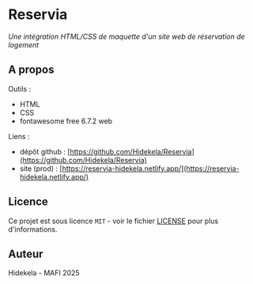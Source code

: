 # Reservia

_Une intégration HTML/CSS de maquette d'un site web de réservation de logement_

## A propos

Outils :
 - HTML
 - CSS
 - fontawesome free 6.7.2 web

Liens :
 - dépôt github : [https://github.com/Hidekela/Reservia](https://github.com/Hidekela/Reservia)
 - site (prod) : [https://reservia-hidekela.netlify.app/](https://reservia-hidekela.netlify.app/)

## Licence

Ce projet est sous licence `MIT` - voir le fichier [LICENSE](LICENSE) pour plus d'informations.

## Auteur

Hidekela - MAFI 2025

